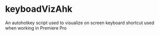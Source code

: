 # keyboadVizAhk
An autohotkey script used to visualize on screen keyboard shortcut used when working in Premiere Pro
